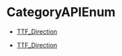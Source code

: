 # CategoryAPIEnum

<!-- DO NOT HAND-EDIT CATEGORY LISTS, THEY ARE AUTOGENERATED AND WILL BE OVERWRITTEN, BASED ON TAGS IN INDIVIDUAL PAGE FOOTERS. EDIT THOSE INSTEAD. -->
<!-- BEGIN CATEGORY LIST -->
- [TTF_Direction](TTF_Direction)
<!-- END CATEGORY LIST -->
- [TTF_Direction](TTF_Direction)
<!-- END CATEGORY LIST -->

